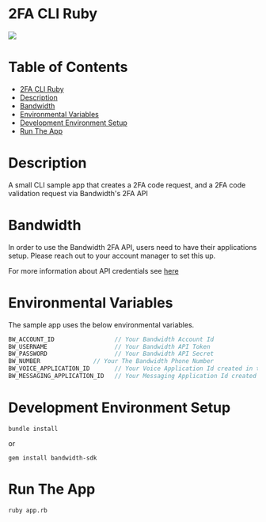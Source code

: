 # 2FA CLI Ruby 
<a href="http://dev.bandwidth.com"><img src="https://s3.amazonaws.com/bwdemos/BW-VMP.png"/></a>
</div>

 # Table of Contents

<!-- TOC -->

- [2FA CLI Ruby](#2fa-cli-ruby)
- [Description](#description)
- [Bandwidth](#bandwidth)
- [Environmental Variables](#environmental-variables)
- [Development Environment Setup](#development-environment-setup)
- [Run The App](#run-the-app)

<!-- /TOC -->

# Description
A small CLI sample app that creates a 2FA code request, and a 2FA code validation request via Bandwidth's 2FA API

# Bandwidth

In order to use the Bandwidth 2FA API, users need to have their applications setup. Please reach out to your account manager to set this up. 

For more information about API credentials see [here](https://dev.bandwidth.com/guides/accountCredentials.html#top)

# Environmental Variables
The sample app uses the below environmental variables.
```java
BW_ACCOUNT_ID                 // Your Bandwidth Account Id
BW_USERNAME                   // Your Bandwidth API Token
BW_PASSWORD                   // Your Bandwidth API Secret
BW_NUMBER               // Your The Bandwidth Phone Number
BW_VOICE_APPLICATION_ID       // Your Voice Application Id created in the dashboard
BW_MESSAGING_APPLICATION_ID   // Your Messaging Application Id created in the dashboard
```

# Development Environment Setup

```
bundle install
```

or

```
gem install bandwidth-sdk
```

# Run The App

```
ruby app.rb
```
